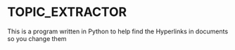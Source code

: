 # TOPIC_EXTRACTOR
This is a program written in Python to help find the Hyperlinks in documents so you change them
